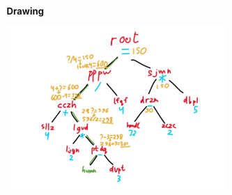 ## Drawing

![A tree of the test input, which the calculations needed to find "humn" in yellow](21.jpg)

